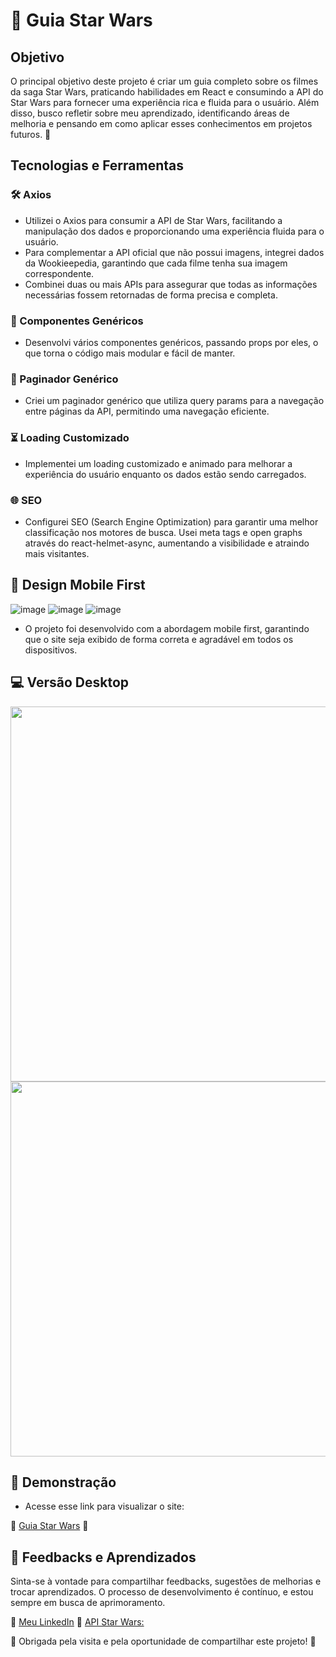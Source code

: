 # 🚀 Guia Star Wars

## Objetivo

O principal objetivo deste projeto é criar um guia completo sobre os filmes da saga Star Wars, praticando habilidades em React e consumindo a API do Star Wars para fornecer uma experiência rica e fluida para o usuário. Além disso, busco refletir sobre meu aprendizado, identificando áreas de melhoria e pensando em como aplicar esses conhecimentos em projetos futuros. 🌟

## Tecnologias e Ferramentas

### 🛠️ Axios
* Utilizei o Axios para consumir a API de Star Wars, facilitando a manipulação dos dados e proporcionando uma experiência fluida para o usuário.
* Para complementar a API oficial que não possui imagens, integrei dados da Wookieepedia, garantindo que cada filme tenha sua imagem correspondente.
* Combinei duas ou mais APIs para assegurar que todas as informações necessárias fossem retornadas de forma precisa e completa.

### 🧩 Componentes Genéricos
* Desenvolvi vários componentes genéricos, passando props por eles, o que torna o código mais modular e fácil de manter.

### 📄 Paginador Genérico
* Criei um paginador genérico que utiliza query params para a navegação entre páginas da API, permitindo uma navegação eficiente.

### ⏳ Loading Customizado
* Implementei um loading customizado e animado para melhorar a experiência do usuário enquanto os dados estão sendo carregados.

### 🌐 SEO
* Configurei SEO (Search Engine Optimization) para garantir uma melhor classificação nos motores de busca. Usei meta tags e open graphs através do react-helmet-async, aumentando a visibilidade e atraindo mais visitantes.

## 📱 Design Mobile First

![image](https://github.com/DannyCMMarques/DannyLojaMoveis-React/assets/147952313/fc7da450-a6d2-4d68-ad2d-512b813a2598) ![image](https://github.com/DannyCMMarques/Guia-Star-Wars-React-Api-Star-Wars-/assets/147952313/ad15d739-dbbe-441a-b6d5-c33e9f5bf9ff) ![image](https://github.com/DannyCMMarques/Guia-Star-Wars-React-Api-Star-Wars-/assets/147952313/613d92e8-ede5-440a-8f04-308646a28b18)

* O projeto foi desenvolvido com a abordagem mobile first, garantindo que o site seja exibido de forma correta e agradável em todos os dispositivos.

## 💻 Versão Desktop

<p align="center">
  <img src="https://github.com/DannyCMMarques/Guia-Star-Wars-React-Api-Star-Wars-/assets/147952313/575d41ce-7191-4d0f-9f41-b4b3a6837bb2" width="600" />
  <img src="https://github.com/DannyCMMarques/Guia-Star-Wars-React-Api-Star-Wars-/assets/147952313/4eb0bdf2-ffb6-416e-a1be-e36e6626a335" width="600" />
</p>

## 📸 Demonstração
* Acesse esse link para visualizar o site:

🌠 [Guia Star Wars](https://guiastarwars.netlify.app/planets) 🌠

## 💬 Feedbacks e Aprendizados
Sinta-se à vontade para compartilhar feedbacks, sugestões de melhorias e trocar aprendizados. O processo de desenvolvimento é contínuo, e estou sempre em busca de aprimoramento.

🔗 [Meu LinkedIn](https://www.linkedin.com/in/danny-marques/)
🔗 [ API Star Wars: ](https://swapi.dev/)

🤍 Obrigada pela visita e pela oportunidade de compartilhar este projeto! 🤍

